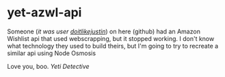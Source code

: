 # yet-azwl-api

Someone (*it was user [doitlikejustin](https://github.com/doitlikejustin)*) on here (github) had an Amazon Wishlist api that used webscrapping, but it stopped working.
I don't know what technology they used to build theirs, but I'm going to try to recreate a similar api using Node Osmosis

Love you, boo.
*Yeti Detective*
